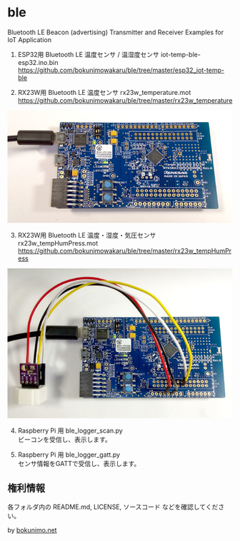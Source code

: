 # ble
Bluetooth LE Beacon (advertising) Transmitter and Receiver Examples for IoT Application  

1.	ESP32用 Bluetooth LE 温度センサ / 温湿度センサ iot-temp-ble-esp32.ino.bin  
	https://github.com/bokunimowakaru/ble/tree/master/esp32_iot-temp-ble

2.	RX23W用 Bluetooth LE 温度センサ rx23w_temperature.mot  
	https://github.com/bokunimowakaru/ble/tree/master/rx23w_temperature

![RX23W](rx23w_temperature/rx23w_temperature.jpg)

3.	RX23W用 Bluetooth LE 温度・湿度・気圧センサ rx23w_tempHumPress.mot  
	https://github.com/bokunimowakaru/ble/tree/master/rx23w_tempHumPress

![BME280](rx23w_tempHumPress/rx23w_tempHumPress.jpg)

4.	Raspberry Pi 用 ble_logger_scan.py  
	ビーコンを受信し、表示します。

5.	Raspberry Pi 用 ble_logger_gatt.py  
	センサ情報をGATTで受信し、表示します。

## 権利情報  
各フォルダ内の README.md, LICENSE, ソースコード などを確認してください。

by [bokunimo.net](https://bokunimo.net)
